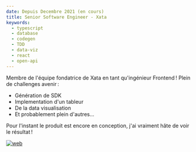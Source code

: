 ```yaml
---
date: Depuis Decembre 2021 (en cours)
title: Senior Software Engineer - Xata
keywords:
  - typescript
  - database
  - codegen
  - TDD
  - data-viz
  - react
  - open-api
---
```


Membre de l'équipe fondatrice de Xata en tant qu'ingénieur Frontend ! Plein de challenges avenir :

- Génération de SDK
- Implementation d'un tableur
- De la data visualisation
- Et probablement plein d'autres…

Pour l'instant le produit est encore en conception, j'ai vraiment hâte de voir le résultat !

[![web](/web-badge.svg)](https://www.xata.io/)
